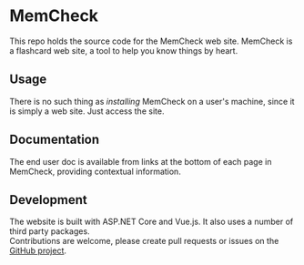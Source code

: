 # MemCheck
This repo holds the source code for the MemCheck web site.
MemCheck is a flashcard web site, a tool to help you know things by heart.

## Usage
There is no such thing as _installing_ MemCheck on a user's machine, since it is simply a web site.
Just access the site.

## Documentation
The end user doc is available from links at the bottom of each page in MemCheck, providing contextual information.

## Development
The website is built with ASP.NET Core and Vue.js. It also uses a number of third party packages.  
Contributions are welcome, please create pull requests or issues on the [GitHub project](https://github.com/VoltanFr/memcheck).

